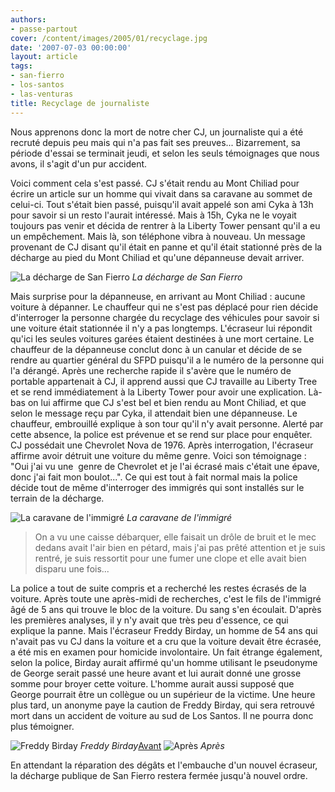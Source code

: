 ```yaml
---
authors:
- passe-partout
cover: /content/images/2005/01/recyclage.jpg
date: '2007-07-03 00:00:00'
layout: article
tags:
- san-fierro
- los-santos
- las-venturas
title: Recyclage de journaliste
---
```



Nous apprenons donc la mort de notre cher CJ, un journaliste qui a été recruté depuis peu mais qui n'a pas fait ses preuves... Bizarrement, sa période d'essai se terminait jeudi, et selon les seuls témoignages que nous avons, il s'agit d'un pur accident.

Voici comment cela s'est passé. CJ s'était rendu au Mont Chiliad pour écrire un article sur un homme qui vivait dans sa caravane au sommet de celui-ci. Tout s'était bien passé, puisqu'il avait appelé son ami Cyka à 13h pour savoir si un resto l'aurait intéressé. Mais à 15h, Cyka ne le voyait toujours pas venir et décida de rentrer à la Liberty Tower pensant qu'il a eu un empêchement. Mais là, son téléphone vibra à nouveau. Un message provenant de CJ disant qu'il était en panne et qu'il était stationné près de la décharge au pied du Mont Chiliad et qu'une dépanneuse devait arriver.

![La décharge de San Fierro](/content/images/2005/01/recyclage.jpg)
_La décharge de San Fierro_

Mais surprise pour la dépanneuse, en arrivant au Mont Chiliad : aucune voiture à dépanner. Le chauffeur qui ne s'est pas déplacé pour rien décide d'interroger la personne chargée du recyclage des véhicules pour savoir si une voiture était stationnée il n'y a pas longtemps. L'écraseur lui répondit qu'ici les seules voitures garées étaient destinées à une mort certaine. Le chauffeur de la dépanneuse conclut donc à un canular et décide de se rendre au quartier général du SFPD puisqu'il a le numéro de la personne qui l'a dérangé. Après une recherche rapide il s'avère que le numéro de portable appartenait à CJ, il apprend aussi que CJ travaille au Liberty Tree et se rend immédiatement à la Liberty Tower pour avoir une explication. Là-bas on lui affirme que CJ s'est bel et bien rendu au Mont Chiliad, et que selon le message reçu par Cyka, il attendait bien une dépanneuse. Le chauffeur, embrouillé explique à son tour qu'il n'y avait personne. Alerté par cette absence, la police est prévenue et se rend sur place pour enquêter. CJ possédait une Chevrolet Nova de 1976. Après interrogation, l'écraseur affirme avoir détruit une voiture du même genre. Voici son témoignage : "Oui j'ai vu une&nbsp; genre de Chevrolet et je l'ai écrasé mais c'était une épave, donc j'ai fait mon boulot...". Ce qui est tout à fait normal mais la police décide tout de même d'interroger des immigrés qui sont installés sur le terrain de la décharge.

![La caravane de l'immigré](/content/images/2005/01/recyclage1.jpg)
_La caravane de l'immigré_

> On a vu une caisse débarquer, elle faisait un drôle de bruit et le mec dedans avait l'air bien en pétard, mais j'ai pas prêté attention et je suis rentré, je suis ressortit pour une fumer une clope et elle avait bien disparu une fois...

La police a tout de suite compris et a recherché les restes écrasés de la voiture. Après toute une après-midi de recherches, c'est le fils de l'immigré âgé de 5 ans qui trouve le bloc de la voiture. Du sang s'en écoulait. D'après les premières analyses, il y n'y avait que très peu d'essence, ce qui explique la panne. Mais l'écraseur Freddy Birday, un homme de 54 ans qui n'avait pas vu CJ dans la voiture et a cru que la voiture devait être écrasée, a été mis en examen pour homicide involontaire. Un fait étrange également, selon la police, Birday aurait affirmé qu'un homme utilisant le pseudonyme de George serait passé une heure avant et lui aurait donné une grosse somme pour broyer cette voiture. L'homme aurait aussi supposé que George pourrait être un collègue ou un supérieur de la victime. Une heure plus tard, un anonyme paye la caution de Freddy Birday, qui sera retrouvé mort dans un accident de voiture au sud de Los Santos. Il ne pourra donc plus témoigner.

![Freddy Birday](/content/images/2005/01/recyclage3.jpg)
_Freddy Birday_[Avant](/content/images/2005/01/recyclage4.jpg)
![Après](/content/images/2005/01/recyclage2.jpg)
_Après_

En attendant la réparation des dégâts et l'embauche d'un nouvel écraseur, la décharge publique de San Fierro restera fermée jusqu'à nouvel ordre.